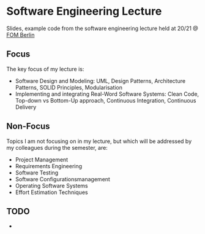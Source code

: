 # Software Engineering Lecture
Slides, example code from the software engineering lecture held at 20/21 @ [FOM Berlin](https://www.fom.de/studiengaenge/it-management/bachelor-studiengaenge/informatik/_produkte;inhalte.html)

## Focus

The key focus of my lecture is:

- Software Design and Modeling: UML, Design Patterns, Architecture Patterns, SOLID Principles, Modularisation
- Implementing and integrating Real-Word Software Systems: Clean Code, Top-down vs Bottom-Up approach, Continuous Integration, Continuous Delivery

## Non-Focus

Topics I am not focusing on in my lecture, but which will be addressed by my colleagues during the semester, are:

- Project Management
- Requirements Engineering
- Software Testing
- Software Configurationsmanagement
- Operating Software Systems
- Effort Estimation Techniques

## TODO
- 

